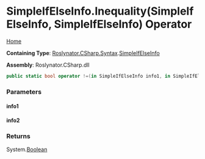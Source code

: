 <a name="_Top"></a>

# SimpleIfElseInfo\.Inequality\(SimpleIfElseInfo, SimpleIfElseInfo\) Operator

[Home](../../../../../README.md#_Top)

**Containing Type**: [Roslynator.CSharp.Syntax](../../README.md#_Top)\.[SimpleIfElseInfo](../README.md#_Top)

**Assembly**: Roslynator\.CSharp\.dll

```csharp
public static bool operator !=(in SimpleIfElseInfo info1, in SimpleIfElseInfo info2)
```

### Parameters

#### info1

#### info2

### Returns

System\.[Boolean](https://docs.microsoft.com/en-us/dotnet/api/system.boolean)

